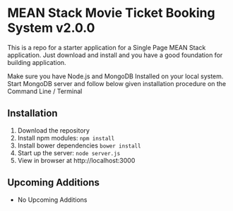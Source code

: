 # MEAN Stack Movie Ticket Booking System v2.0.0

This is a repo for a starter application for a Single Page MEAN Stack application. Just download and install and you have a good foundation for building application.

Make sure you have Node.js and MongoDB Installed on your local system. Start MongoDB server and follow below given installation procedure on the Command Line / Terminal

## Installation
1. Download the repository
2. Install npm modules: `npm install`
3. Install bower dependencies `bower install`
4. Start up the server: `node server.js`
5. View in browser at http://localhost:3000

## Upcoming Additions
- No Upcoming Additions
